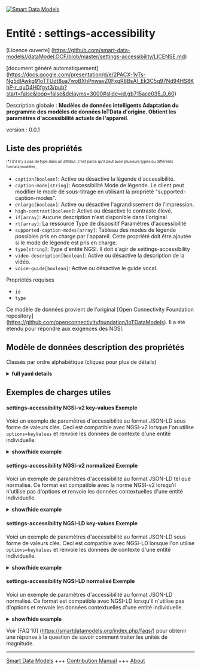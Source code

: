 <!-- 10-Header -->  
[![Smart Data Models](https://smartdatamodels.org/wp-content/uploads/2022/01/SmartDataModels_logo.png "Logo")](https://smartdatamodels.org)  
Entité : settings-accessibility  
===============================<!-- /10-Header -->  
<!-- 15-License -->  
[Licence ouverte] (https://github.com/smart-data-models//dataModel.OCF/blob/master/settings-accessibility/LICENSE.md)  
[document généré automatiquement] (https://docs.google.com/presentation/d/e/2PACX-1vTs-Ng5dIAwkg91oTTUdt8ua7woBXhPnwavZ0FxgR8BsAI_Ek3C5q97Nd94HS8KhP-r_quD4H0fgyt3/pub?start=false&loop=false&delayms=3000#slide=id.gb715ace035_0_60)  
<!-- /15-License -->  
<!-- 20-Description -->  
Description globale : **Modèles de données intelligents Adaptation du programme des modèles de données IoTData d'origine. Obtient les paramètres d'accessibilité actuels de l'appareil**.  
version : 0.0.1  
<!-- /20-Description -->  
<!-- 30-PropertiesList -->  

## Liste des propriétés  

<sup><sub>[*] S'il n'y a pas de type dans un attribut, c'est parce qu'il peut avoir plusieurs types ou différents formats/modèles</sub></sup>.  
- `caption[boolean]`: Active ou désactive la légende d'accessibilité.  - `caption-mode[string]`: Accessibilité Mode de légende. Le client peut modifier le mode de sous-titrage en utilisant la propriété "supported-caption-modes".  - `enlarge[boolean]`: Active ou désactive l'agrandissement de l'impression.  - `high-contrast[boolean]`: Active ou désactive le contraste élevé.  - `if[array]`: Aucune description n'est disponible dans l'original  - `rt[array]`: La ressource Type de dispositif Paramètres d'accessibilité  - `supported-caption-modes[array]`: Tableau des modes de légende possibles pris en charge par l'appareil. Cette propriété doit être ajoutée si le mode de légende est pris en charge.  - `type[string]`: Type d'entité NGSI. Il doit s'agir de settings-accessibility  - `video-description[boolean]`: Active ou désactive la description de la vidéo.  - `voice-guide[boolean]`: Active ou désactive le guide vocal.  <!-- /30-PropertiesList -->  
<!-- 35-RequiredProperties -->  
Propriétés requises  
- `id`  - `type`  <!-- /35-RequiredProperties -->  
<!-- 40-RequiredProperties -->  
Ce modèle de données provient de l'original [Open Connectivity Foundation repository] (https://github.com/openconnectivityfoundation/IoTDataModels). Il a été étendu pour répondre aux exigences des NGSI.  
<!-- /40-RequiredProperties -->  
<!-- 50-DataModelHeader -->  
## Modèle de données description des propriétés  
Classés par ordre alphabétique (cliquez pour plus de détails)  
<!-- /50-DataModelHeader -->  
<!-- 60-ModelYaml -->  
<details><summary><strong>full yaml details</strong></summary>    
```yaml  
settings-accessibility:    
  description: Smart Data Models Program adaptation of the original IoTData data Models. Gets current device accessibility settings.    
  properties:    
    caption:    
      description: Turns on or off accessibility caption.    
      type: boolean    
      x-ngsi:    
        type: Property    
    caption-mode:    
      description: Accessibility Caption Mode. Client can change caption-mode using supported-caption-modes property.    
      type: string    
      x-ngsi:    
        type: Property    
    enlarge:    
      description: Turns on or off print enlargement.    
      type: boolean    
      x-ngsi:    
        type: Property    
    high-contrast:    
      description: Turns on or off high contrast.    
      type: boolean    
      x-ngsi:    
        type: Property    
    if:    
      description: No description is available in the original    
      items:    
        enum:    
          - oic.if.rw    
          - oic.if.baseline    
        type: string    
      minItems: 1    
      readOnly: true    
      type: array    
      uniqueItems: true    
      x-ngsi:    
        type: Property    
    rt:    
      description: The Resource Type of Device Settings for accessibility    
      items:    
        enum:    
          - oic.r.settings.accessibility    
        type: string    
      minItems: 1    
      readOnly: true    
      type: array    
      uniqueItems: true    
      x-ngsi:    
        type: Property    
    supported-caption-modes:    
      description: The array of possible caption modes the device supports. This property should be added if caption-mode is supported.    
      items:    
        type: string    
      minItems: 1    
      readOnly: true    
      type: array    
      x-ngsi:    
        type: Property    
    type:    
      description: NGSI entity type. It has to be settings-accessibility    
      enum:    
        - settings-accessibility    
      type: string    
      x-ngsi:    
        type: Property    
    video-description:    
      description: Turns on or off video description.    
      type: boolean    
      x-ngsi:    
        type: Property    
    voice-guide:    
      description: Turns on or off voice guide.    
      type: boolean    
      x-ngsi:    
        type: Property    
  required:    
    - id    
    - type    
  type: object    
  x-derived-from: https://github.com/OpenInterConnect/IoTDataModels/blob/master/settings-accessibilityResURI.swagger.json    
  x-disclaimer: 'Redistribution and use in source and binary forms, with or without modification, are permitted  provided that the license conditions are met. Copyleft (c) 2022 Contributors to Smart Data Models Program'    
  x-license-url: https://github.com/smart-data-models/dataModel.OCF/blob/master/settings-accessibility/LICENSE.md    
  x-model-schema: https://smart-data-models.github.io/dataModel.IoTDataModels/settings-accessibility/schema.json    
  x-model-tags: OCF    
  x-version: 0.0.1    
```  
</details>    
<!-- /60-ModelYaml -->  
<!-- 70-MiddleNotes -->  
<!-- /70-MiddleNotes -->  
<!-- 80-Examples -->  
## Exemples de charges utiles  
#### settings-accessibility NGSI-v2 key-values Exemple  
Voici un exemple de paramètres d'accessibilité au format JSON-LD sous forme de valeurs clés. Ceci est compatible avec NGSI-v2 lorsque l'on utilise `options=keyValues` et renvoie les données de contexte d'une entité individuelle.  
<details><summary><strong>show/hide example</strong></summary>    
```json  
{  
  "id": "urn:ngsi-ld:settings-accessibility:id:TECG:18432141",  
  "dateCreated": "1990-01-22T08:50:58Z",  
  "dateModified": "1991-05-06T23:01:22Z",  
  "source": "Up happen avoid. Walk but fund whose interview.",  
  "name": "Deal girl institution worry various dark. Address new real type establish chair college well. Protect police short focus life.",  
  "alternateName": "Happy I nothing all forget tough fast amount. Tough husband blood also. Research treat soldier analysis.",  
  "description": "Eight thousand thing style part thank. Chance could start clearly remain south meeting certain. Opportunity smile again imagine.",  
  "dataProvider": "Do religious deal speak individual try. Try home tonight fight drop act instead. Measure whether entire design run Republican.",  
  "owner": [  
    "urn:ngsi-ld:settings-accessibility:items:DRZA:51824785",  
    "urn:ngsi-ld:settings-accessibility:items:CCNB:36841156"  
  ],  
  "seeAlso": [  
    "urn:ngsi-ld:settings-accessibility:items:VLJR:83966680",  
    "urn:ngsi-ld:settings-accessibility:items:YXOM:61457574"  
  ],  
  "location": {  
    "type": "Point",  
    "coordinates": [  
      -86.3649985,  
      -23.385687  
    ]  
  },  
  "address": {  
    "streetAddress": "Seem phone they let. Alone high crime group generation you book. Can head end apply side later.",  
    "addressLocality": "Sound though relate. Southern blue arm high. Best become five step make.",  
    "addressRegion": "Order see fall worker meeting.",  
    "addressCountry": "Seat culture throw decade. There when too. Easy practice force marriage medical especially.",  
    "postalCode": "Tend each drop list. Really check give its understand.",  
    "postOfficeBoxNumber": "Central child tough. Describe camera both indeed modern sport. Charge condition decade. Hospital his already process nearly smile."  
  },  
  "areaServed": "Through parent price show today own mind drive. Shake couple south she of."  
}  
```  
</details>  
#### settings-accessibility NGSI-v2 normalized Exemple  
Voici un exemple de paramètres d'accessibilité au format JSON-LD tel que normalisé. Ce format est compatible avec la norme NGSI-v2 lorsqu'il n'utilise pas d'options et renvoie les données contextuelles d'une entité individuelle.  
<details><summary><strong>show/hide example</strong></summary>    
```json  
{  
  "id": {  
    "type": "string",  
    "value": "urn:ngsi-ld:settings-accessibility:id:TECG:18432141"  
  },  
  "dateCreated": {  
    "format": "date-time",  
    "type": "string",  
    "value": "1990-01-22T08:50:58Z"  
  },  
  "dateModified": {  
    "format": "date-time",  
    "type": "string",  
    "value": "1991-05-06T23:01:22Z"  
  },  
  "source": {  
    "type": "string",  
    "value": "Up happen avoid. Walk but fund whose interview."  
  },  
  "name": {  
    "type": "string",  
    "value": "Deal girl institution worry various dark. Address new real type establish chair college well. Protect police short focus life."  
  },  
  "alternateName": {  
    "type": "string",  
    "value": "Happy I nothing all forget tough fast amount. Tough husband blood also. Research treat soldier analysis."  
  },  
  "description": {  
    "type": "string",  
    "value": "Eight thousand thing style part thank. Chance could start clearly remain south meeting certain. Opportunity smile again imagine."  
  },  
  "dataProvider": {  
    "type": "string",  
    "value": "Do religious deal speak individual try. Try home tonight fight drop act instead. Measure whether entire design run Republican."  
  },  
  "owner": {  
    "type": "array",  
    "value": [  
      "urn:ngsi-ld:settings-accessibility:items:DRZA:51824785",  
      "urn:ngsi-ld:settings-accessibility:items:CCNB:36841156"  
    ]  
  },  
  "seeAlso": {  
    "type": "array",  
    "value": [  
      "urn:ngsi-ld:settings-accessibility:items:VLJR:83966680",  
      "urn:ngsi-ld:settings-accessibility:items:YXOM:61457574"  
    ]  
  },  
  "location": {  
    "type": "object",  
    "value": {  
      "type": "Point",  
      "coordinates": [  
        -86.3649985,  
        -23.385687  
      ]  
    }  
  },  
  "address": {  
    "type": "object",  
    "value": {  
      "streetAddress": "Seem phone they let. Alone high crime group generation you book. Can head end apply side later.",  
      "addressLocality": "Sound though relate. Southern blue arm high. Best become five step make.",  
      "addressRegion": "Order see fall worker meeting.",  
      "addressCountry": "Seat culture throw decade. There when too. Easy practice force marriage medical especially.",  
      "postalCode": "Tend each drop list. Really check give its understand.",  
      "postOfficeBoxNumber": "Central child tough. Describe camera both indeed modern sport. Charge condition decade. Hospital his already process nearly smile."  
    }  
  },  
  "areaServed": {  
    "type": "string",  
    "value": "Through parent price show today own mind drive. Shake couple south she of."  
  }  
}  
```  
</details>  
#### settings-accessibility NGSI-LD key-values Exemple  
Voici un exemple de paramètres d'accessibilité au format JSON-LD sous forme de valeurs clés. Ceci est compatible avec NGSI-LD lorsque l'on utilise `options=keyValues` et renvoie les données de contexte d'une entité individuelle.  
<details><summary><strong>show/hide example</strong></summary>    
```json  
{  
    "id": "urn:ngsi-ld:settings-accessibility:id:TECG:18432141",  
    "dateCreated": "1990-01-22T08:50:58Z",  
    "dateModified": "1991-05-06T23:01:22Z",  
    "source": "Up happen avoid. Walk but fund whose interview.",  
    "name": "Deal girl institution worry various dark. Address new real type establish chair college well. Protect police short focus life.",  
    "alternateName": "Happy I nothing all forget tough fast amount. Tough husband blood also. Research treat soldier analysis.",  
    "description": "Eight thousand thing style part thank. Chance could start clearly remain south meeting certain. Opportunity smile again imagine.",  
    "dataProvider": "Do religious deal speak individual try. Try home tonight fight drop act instead. Measure whether entire design run Republican.",  
    "owner": [  
        "urn:ngsi-ld:settings-accessibility:items:DRZA:51824785",  
        "urn:ngsi-ld:settings-accessibility:items:CCNB:36841156"  
    ],  
    "seeAlso": [  
        "urn:ngsi-ld:settings-accessibility:items:VLJR:83966680",  
        "urn:ngsi-ld:settings-accessibility:items:YXOM:61457574"  
    ],  
    "location": {  
        "type": "Point",  
        "coordinates": [  
            -86.3649985,  
            -23.385687  
        ]  
    },  
    "address": {  
        "streetAddress": "Seem phone they let. Alone high crime group generation you book. Can head end apply side later.",  
        "addressLocality": "Sound though relate. Southern blue arm high. Best become five step make.",  
        "addressRegion": "Order see fall worker meeting.",  
        "addressCountry": "Seat culture throw decade. There when too. Easy practice force marriage medical especially.",  
        "postalCode": "Tend each drop list. Really check give its understand.",  
        "postOfficeBoxNumber": "Central child tough. Describe camera both indeed modern sport. Charge condition decade. Hospital his already process nearly smile."  
    },  
    "areaServed": "Through parent price show today own mind drive. Shake couple south she of.",  
    "@context": [  
        "https://smartdatamodels.org/context.jsonld",  
        "https://raw.githubusercontent.com/smart-data-models/dataModel.OCF/master/context.jsonld"  
    ]  
}  
```  
</details>  
#### settings-accessibility NGSI-LD normalisé Exemple  
Voici un exemple de paramètres d'accessibilité au format JSON-LD normalisé. Ce format est compatible avec NGSI-LD lorsqu'il n'utilise pas d'options et renvoie les données contextuelles d'une entité individuelle.  
<details><summary><strong>show/hide example</strong></summary>    
```json  
{  
    "id": "urn:ngsi-ld:settings-accessibility:id:YTYO:39074734",  
    "dateCreated": {  
        "type": "Property",  
        "value": {  
            "@type": "DateTime",  
            "@value": "1985-08-23T22:17:38Z"  
        }  
    },  
    "dateModified": {  
        "type": "Property",  
        "value": {  
            "@type": "DateTime",  
            "@value": "1984-07-04T10:36:24Z"  
        }  
    },  
    "source": {  
        "type": "Property",  
        "value": "End during card evidence available music as yeah. Level more ever."  
    },  
    "name": {  
        "type": "Property",  
        "value": "Card these technology right cause fear. Citizen dream word teach international."  
    },  
    "alternateName": {  
        "type": "Property",  
        "value": "Character picture wide area friend."  
    },  
    "description": {  
        "type": "Property",  
        "value": "Perhaps mother at main great. Week analysis mission a name image matter. Key region exist recently inside loss woman."  
    },  
    "dataProvider": {  
        "type": "Property",  
        "value": "Performance kid west company. Trade listen woman final. Leave including window wonder where purpose."  
    },  
    "owner": {  
        "type": "Property",  
        "value": [  
            "urn:ngsi-ld:settings-accessibility:items:TSVP:47098070",  
            "urn:ngsi-ld:settings-accessibility:items:KVUU:35972170"  
        ]  
    },  
    "seeAlso": {  
        "type": "Property",  
        "value": [  
            "urn:ngsi-ld:settings-accessibility:items:IBXG:89083403"  
        ]  
    },  
    "location": {  
        "type": "Property",  
        "value": {  
            "type": "Point",  
            "coordinates": [  
                -27.4331595,  
                -82.080853  
            ]  
        }  
    },  
    "address": {  
        "type": "Property",  
        "value": {  
            "streetAddress": "Beyond low hotel black poor page tonight. Account summer admit name some. Provide game change explain consider produce reveal.",  
            "addressLocality": "Partner business best term high against. Others wish especially security whole if. Visit outside over player produce when.",  
            "addressRegion": "Return he important least much consumer hot. Collection for number for tend.",  
            "addressCountry": "Weight concern behind deal take sing. Tv hit during music poor whole. Cell couple character brother member describe fly.",  
            "postalCode": "Activity green key drug far accept actually. Discussion soon break reflect TV minute. Pretty perhaps movement water mother.",  
            "postOfficeBoxNumber": "Mention performance thus market majority who one. Speak score put feeling cost. Politics off keep everyone partner."  
        }  
    },  
    "areaServed": {  
        "type": "Property",  
        "value": "Out today dinner. Store power campaign your management rich even."  
    },  
    "@context": [  
        "https://smartdatamodels.org/context.jsonld",  
        "https://raw.githubusercontent.com/smart-data-models/dataModel.OCF/master/context.jsonld"  
    ]  
}  
```  
</details><!-- /80-Examples -->  
<!-- 90-FooterNotes -->  
<!-- /90-FooterNotes -->  
<!-- 95-Units -->  
Voir [FAQ 10] (https://smartdatamodels.org/index.php/faqs/) pour obtenir une réponse à la question de savoir comment traiter les unités de magnitude.  
<!-- /95-Units -->  
<!-- 97-LastFooter -->  
---  
[Smart Data Models](https://smartdatamodels.org) +++ [Contribution Manual](https://bit.ly/contribution_manual) +++ [About](https://bit.ly/Introduction_SDM)<!-- /97-LastFooter -->  
